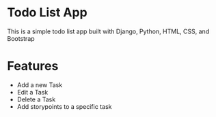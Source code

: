 # Todo List App

This is a simple todo list app built with Django, Python, HTML, CSS, and Bootstrap


# Features 
- Add a new Task
- Edit a Task
- Delete a Task
- Add storypoints to a specific task

